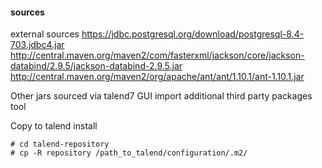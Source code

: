 
#### sources

external sources
https://jdbc.postgresql.org/download/postgresql-8.4-703.jdbc4.jar
http://central.maven.org/maven2/com/fasterxml/jackson/core/jackson-databind/2.9.5/jackson-databind-2.9.5.jar
http://central.maven.org/maven2/org/apache/ant/ant/1.10.1/ant-1.10.1.jar

Other jars sourced via talend7 GUI import additional third party packages tool

Copy to talend install
```
# cd talend-repository
# cp -R repository /path_to_talend/configuration/.m2/
```
